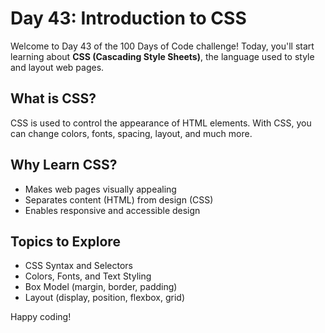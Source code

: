# Day 43: Introduction to CSS

Welcome to Day 43 of the 100 Days of Code challenge! Today, you'll start learning about **CSS (Cascading Style Sheets)**, the language used to style and layout web pages.

## What is CSS?

CSS is used to control the appearance of HTML elements. With CSS, you can change colors, fonts, spacing, layout, and much more.

## Why Learn CSS?

- Makes web pages visually appealing
- Separates content (HTML) from design (CSS)
- Enables responsive and accessible design

## Topics to Explore

- CSS Syntax and Selectors
- Colors, Fonts, and Text Styling
- Box Model (margin, border, padding)
- Layout (display, position, flexbox, grid)

Happy coding!
